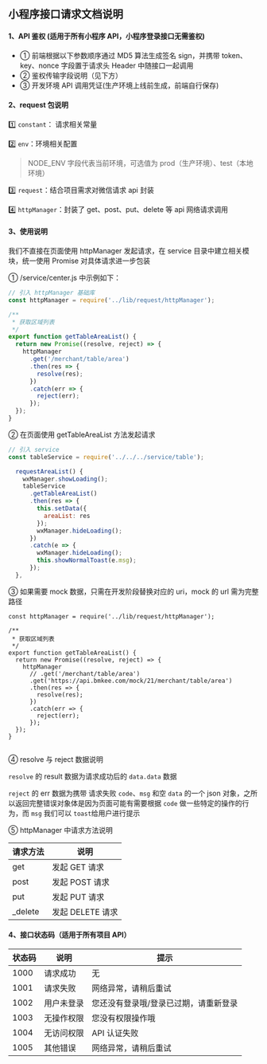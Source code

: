 ## 小程序接口请求文档说明

#### 1、API 鉴权 (适用于所有小程序 API，小程序登录接口无需鉴权)

- ① 前端根据以下参数顺序通过 MD5 算法生成签名 sign，并携带 token、key、nonce 字段置于请求头 Header 中随接口一起调用
- ② 鉴权传输字段说明（见下方）
- ③ 开发环境 API 调用凭证(生产环境上线前生成，前端自行保存)

#### 2、request 包说明

1️⃣ `constant`：
请求相关常量

2️⃣ `env`：环境相关配置

> NODE_ENV 字段代表当前环境，可选值为 prod（生产环境）、test（本地环境）

3️⃣ `request`：结合项目需求对微信请求 api 封装

4️⃣ `httpManager`：封装了 get、post、put、delete 等 api 网络请求调用

#### 3、使用说明

我们不直接在页面使用 httpManager 发起请求，在 service 目录中建立相关模块，统一使用 Promise 对具体请求进一步包装

① /service/center.js 中示例如下：

```javascript
// 引入 httpManager 基础库
const httpManager = require('../lib/request/httpManager');

/**
 * 获取区域列表
 */
export function getTableAreaList() {
  return new Promise((resolve, reject) => {
    httpManager
      .get('/merchant/table/area')
      .then(res => {
        resolve(res);
      })
      .catch(err => {
        reject(err);
      });
  });
}
```

② 在页面使用 getTableAreaList 方法发起请求

```javascript
// 引入 service
const tableService = require('../../../service/table');

  requestAreaList() {
    wxManager.showLoading();
    tableService
      .getTableAreaList()
      .then(res => {
        this.setData({
          areaList: res
        });
        wxManager.hideLoading();
      })
      .catch(e => {
        wxManager.hideLoading();
        this.showNormalToast(e.msg);
      });
  },

```

③ 如果需要 mock 数据，只需在开发阶段替换对应的 uri，mock 的 url 需为完整路径

```
const httpManager = require('../lib/request/httpManager');

/**
 * 获取区域列表
 */
export function getTableAreaList() {
  return new Promise((resolve, reject) => {
    httpManager
      // .get('/merchant/table/area')
      .get('https://api.bmkee.com/mock/21/merchant/table/area')
      .then(res => {
        resolve(res);
      })
      .catch(err => {
        reject(err);
      });
  });
}


```

④ resolve 与 reject 数据说明

`resolve` 的 result 数据为请求成功后的 `data.data` 数据

`reject` 的 err 数据为携带 请求失败 `code`、`msg` 和空 `data` 的一个 json 对象，之所以返回完整错误对象体是因为页面可能有需要根据 `code` 做一些特定的操作的行为，而 `msg` 我们可以 `toast`给用户进行提示

⑤ httpManager 中请求方法说明

| 请求方法 | 说明             |
| -------- | ---------------- |
| get      | 发起 GET 请求    |
| post     | 发起 POST 请求   |
| put      | 发起 PUT 请求    |
| \_delete | 发起 DELETE 请求 |

#### 4、接口状态码（适用于所有项目 API）

| 状态码 | 说明       | 提示                                  |
| ------ | ---------- | ------------------------------------- |
| 1000   | 请求成功   | 无                                    |
| 1001   | 请求失败   | 网络异常，请稍后重试                  |
| 1002   | 用户未登录 | 您还没有登录哦/登录已过期，请重新登录 |
| 1003   | 无操作权限 | 您没有权限操作哦                      |
| 1004   | 无访问权限 | API 认证失败                          |
| 1005   | 其他错误   | 网络异常，请稍后重试                  |
